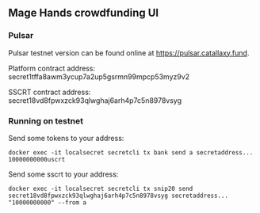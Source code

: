 ## Mage Hands crowdfunding UI

### Pulsar

Pulsar testnet version can be found online at https://pulsar.catallaxy.fund.

Platform contract address: secret1tffa8awm3ycup7a2up5gsrmn99mpcp53myz9v2

SSCRT contract address: secret18vd8fpwxzck93qlwghaj6arh4p7c5n8978vsyg

### Running on testnet

Send some tokens to your address: 

`docker exec -it localsecret secretcli tx bank send a secretaddress... 10000000000uscrt`

Send some sscrt to your address:

`docker exec -it localsecret secretcli tx snip20 send secret18vd8fpwxzck93qlwghaj6arh4p7c5n8978vsyg secretaddress... "10000000000" --from a`
